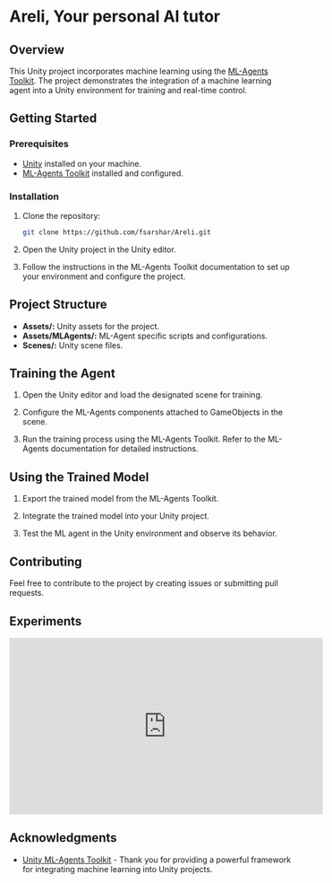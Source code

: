 
# Areli, Your personal AI tutor

## Overview

This Unity project incorporates machine learning using the [ML-Agents Toolkit](https://github.com/Unity-Technologies/ml-agents). The project demonstrates the integration of a machine learning agent into a Unity environment for training and real-time control.

## Getting Started

### Prerequisites

- [Unity](https://unity.com/) installed on your machine.
- [ML-Agents Toolkit](https://github.com/Unity-Technologies/ml-agents) installed and configured.

### Installation

1. Clone the repository:

   ```bash
   git clone https://github.com/fsarshar/Areli.git
   ```

2. Open the Unity project in the Unity editor.

3. Follow the instructions in the ML-Agents Toolkit documentation to set up your environment and configure the project.

## Project Structure

- **Assets/:** Unity assets for the project.
- **Assets/MLAgents/:** ML-Agent specific scripts and configurations.
- **Scenes/:** Unity scene files.

## Training the Agent

1. Open the Unity editor and load the designated scene for training.

2. Configure the ML-Agents components attached to GameObjects in the scene.

3. Run the training process using the ML-Agents Toolkit. Refer to the ML-Agents documentation for detailed instructions.

## Using the Trained Model

1. Export the trained model from the ML-Agents Toolkit.

2. Integrate the trained model into your Unity project.

3. Test the ML agent in the Unity environment and observe its behavior.

## Contributing

Feel free to contribute to the project by creating issues or submitting pull requests.


## Experiments
<iframe width="560" height="315" src="https://youtu.be/DSQBrqG-kaI" frameborder="0" allowfullscreen></iframe>

## Acknowledgments

- [Unity ML-Agents Toolkit](https://github.com/Unity-Technologies/ml-agents) - Thank you for providing a powerful framework for integrating machine learning into Unity projects.

